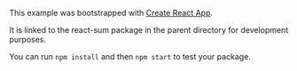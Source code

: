 This example was bootstrapped with [Create React App](https://github.com/facebook/create-react-app).

It is linked to the react-sum package in the parent directory for development purposes.

You can run `npm install` and then `npm start` to test your package.
